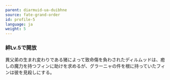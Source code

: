 ```yaml
---
parent: diarmuid-ua-duibhne
source: fate-grand-order
id: profile-5
language: ja
weight: 5
---
```


### 絆Lv.5で開放

異父弟の生まれ変わりである猪によって致命傷を負わされたディルムッドは、癒しの魔力を持つフィンに助けを求めるが、グラーニャの件を根に持っていたフィンは彼を見殺しにする。

